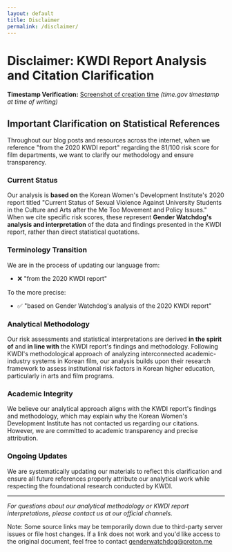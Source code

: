 ```yaml
---
layout: default
title: Disclaimer
permalink: /disclaimer/
---
```


# Disclaimer: KWDI Report Analysis and Citation Clarification

**Timestamp Verification:** [Screenshot of creation time](https://github.com/Gender-Watchdog/genderwatchdog_metookorea2025/blob/master/imgs/disclaimer-time/disclaimer-time-screenshot.png?raw=true) *(time.gov timestamp at time of writing)*

## Important Clarification on Statistical References

Throughout our blog posts and resources across the internet, when we reference "from the 2020 KWDI report" regarding the 81/100 risk score for film departments, we want to clarify our methodology and ensure transparency.

### Current Status
Our analysis is **based on** the Korean Women's Development Institute's 2020 report titled "Current Status of Sexual Violence Against University Students in the Culture and Arts after the Me Too Movement and Policy Issues." When we cite specific risk scores, these represent **Gender Watchdog's analysis and interpretation** of the data and findings presented in the KWDI report, rather than direct statistical quotations.

### Terminology Transition
We are in the process of updating our language from:
- ❌ "from the 2020 KWDI report"

To the more precise:
- ✅ "based on Gender Watchdog's analysis of the 2020 KWDI report"

### Analytical Methodology
Our risk assessments and statistical interpretations are derived **in the spirit of** and **in line with** the KWDI report's findings and methodology. Following KWDI's methodological approach of analyzing interconnected academic-industry systems in Korean film, our analysis builds upon their research framework to assess institutional risk factors in Korean higher education, particularly in arts and film programs.

### Academic Integrity
We believe our analytical approach aligns with the KWDI report's findings and methodology, which may explain why the Korean Women's Development Institute has not contacted us regarding our citations. However, we are committed to academic transparency and precise attribution.

### Ongoing Updates
We are systematically updating our materials to reflect this clarification and ensure all future references properly attribute our analytical work while respecting the foundational research conducted by KWDI.

---

*For questions about our analytical methodology or KWDI report interpretations, please contact us at our official channels.*



Note: Some source links may be temporarily down due to third-party server issues or file host changes. If a link does not work and you'd like access to the original document, feel free to contact genderwatchdog@proton.me 